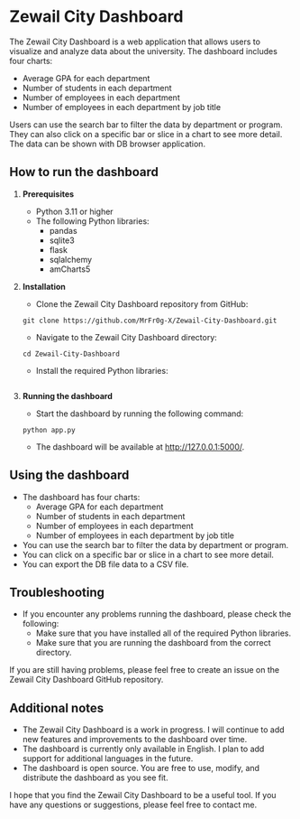 # Zewail City Dashboard

The Zewail City Dashboard is a web application that allows users to visualize and analyze data about the university. The dashboard includes four charts:

* Average GPA for each department
* Number of students in each department
* Number of employees in each department
* Number of employees in each department by job title

Users can use the search bar to filter the data by department or program. They can also click on a specific bar or slice in a chart to see more detail. The data can be shown with DB browser application.

## How to run the dashboard

1. **Prerequisites**

    * Python 3.11 or higher
    * The following Python libraries:
        * pandas
        * sqlite3
        * flask
        * sqlalchemy
        * amCharts5






2. **Installation**

    * Clone the Zewail City Dashboard repository from GitHub:
    ```
    git clone https://github.com/MrFr0g-X/Zewail-City-Dashboard.git
    ```
    * Navigate to the Zewail City Dashboard directory:
    ```
    cd Zewail-City-Dashboard
    ```
    * Install the required Python libraries:
    ```

3. **Running the dashboard**

    * Start the dashboard by running the following command:
    ```
    python app.py
    ```
    * The dashboard will be available at http://127.0.0.1:5000/.








## Using the dashboard

* The dashboard has four charts:
    * Average GPA for each department
    * Number of students in each department
    * Number of employees in each department
    * Number of employees in each department by job title
* You can use the search bar to filter the data by department or program.
* You can click on a specific bar or slice in a chart to see more detail.
* You can export the DB file data to a CSV file.

## Troubleshooting

* If you encounter any problems running the dashboard, please check the following:
    * Make sure that you have installed all of the required Python libraries.
    * Make sure that you are running the dashboard from the correct directory.

If you are still having problems, please feel free to create an issue on the Zewail City Dashboard GitHub repository.

## Additional notes

* The Zewail City Dashboard is a work in progress. I will continue to add new features and improvements to the dashboard over time.
* The dashboard is currently only available in English. I plan to add support for additional languages in the future.
* The dashboard is open source. You are free to use, modify, and distribute the dashboard as you see fit.

I hope that you find the Zewail City Dashboard to be a useful tool. If you have any questions or suggestions, please feel free to contact me.
